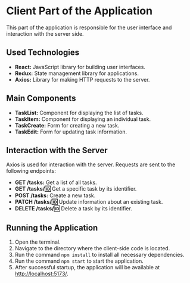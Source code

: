 # Client Part of the Application

This part of the application is responsible for the user interface and interaction with the server side.

## Used Technologies

- **React:** JavaScript library for building user interfaces.
- **Redux:** State management library for applications.
- **Axios:** Library for making HTTP requests to the server.

## Main Components

- **TaskList:** Component for displaying the list of tasks.
- **TaskItem:** Component for displaying an individual task.
- **TaskCreate:** Form for creating a new task.
- **TaskEdit:** Form for updating task information.

## Interaction with the Server

Axios is used for interaction with the server. Requests are sent to the following endpoints:

- **GET /tasks:** Get a list of all tasks.
- **GET /tasks/:id:** Get a specific task by its identifier.
- **POST /tasks:** Create a new task.
- **PATCH /tasks/:id:** Update information about an existing task.
- **DELETE /tasks/:id:** Delete a task by its identifier.

## Running the Application

1. Open the terminal.
2. Navigate to the directory where the client-side code is located.
3. Run the command `npm install` to install all necessary dependencies.
4. Run the command `npm start` to start the application.
5. After successful startup, the application will be available at [http://localhost:5173/](http://localhost:5173/).

